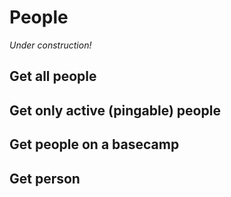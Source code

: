 People
======

_Under construction!_

Get all people
--------------


Get only active (pingable) people
---------------------------------


Get people on a basecamp
----------------------


Get person
----------
